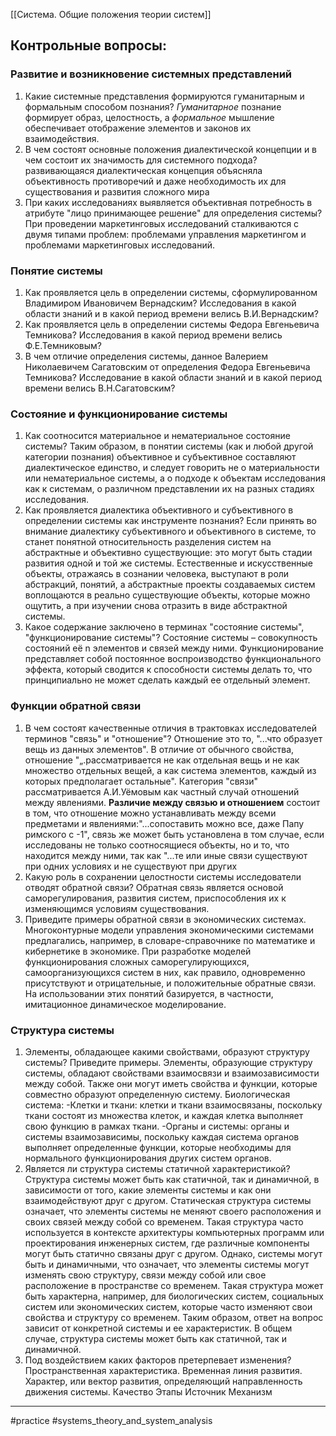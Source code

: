 [[Система. Общие положения теории систем]]
## Контрольные вопросы:
### Развитие и возникновение системных представлений
1. Какие системные представления формируются гуманитарным и формальным способом познания?
	_Гуманитарное_ познание формирует образ, целостность, а _формальное_ мышление обеспечивает отображение элементов и законов их взаимодействия.
1. В чем состоят основные положения диалектической концепции и в чем состоит их значимость для системного подхода?
	развивающаяся диалектическая концепция объясняла объективность противоречий и даже необходимость их для существования и развития сложного мира
1. При каких исследованиях выявляется объективная потребность в атрибуте "лицо принимающее решение" для определения системы?
	При проведении маркетинговых исследований сталкиваются с двумя типами проблем: проблемами управления маркетингом и проблемами маркетинговых исследований. 
### Понятие системы
1. Как проявляется цель в определении системы, сформулированном Владимиром Ивановичем Вернадским? Исследования в какой области знаний и в какой период времени велись В.И.Вернадским?
2. Как проявляется цель в определении системы Федора Евгеньевича Темникова? Исследования в какой период времени велись Ф.Е.Темниковым?
3. В чем отличие определения системы, данное Валерием Николаевичем Сагатовским от определения Федора Евгеньевича Темникова? Исследование в какой области знаний и в какой период времени велись В.Н.Сагатовским?
### Состояние и функционирование системы
1. Как соотносится материальное и нематериальное состояние системы?
	Таким образом, в понятии системы (как и любой другой категории познания) объективное и субъективное составляют диалектическое единство, и следует говорить не о материальности или нематериальное системы, а о подходе к объектам исследования как к системам, о различном представлении их на разных стадиях исследования.
1. Как проявляется диалектика объективного и субъективного в определении системы как инструменте познания?
	Если принять во внимание диалектику субъективного и объективного в системе, то станет понятной относительность разделения систем на абстрактные и объективно существующие: это могут быть стадии развития одной и той же системы.
	Естественные и искусственные объекты, отражаясь в сознании человека, выступают в роли абстракций, понятий, а абстрактные проекты создаваемых систем воплощаются в реально существующие объекты, которые можно ощутить, а при изучении снова отразить в виде абстрактной системы.
1. Какое содержание заключено в терминах "состояние системы", "функционирование системы"?
	Состояние системы – совокупность состояний её n элементов и связей между ними.
	Функционирование представляет собой постоянное воспроизводство функционального эффекта, который сводится к способности системы делать то, что принципиально не может сделать каждый ее отдельный элемент.
### Функции обратной связи
1. В чем состоят качественные отличия в трактовках исследователей терминов "связь" и "отношение"?
	Отношение это то, "...что образует вещь из данных элементов". В отличие от обычного свойства, отношение "„.рассматривается не как отдельная вещь и не как множество отдельных вещей, а как система элементов, каждый из которых предполагает остальные".
	Категория "связи" рассматривается А.И.Уёмовым как частный случай отношений между явлениями. **Различие между связью и отношением** состоит в том, что отношение можно устанавливать между всеми предметами и явлениями:"...сопоставить можно все, даже Папу римского с -1", связь же может быть установлена в том случае, если исследованы не только соотносящиеся объекты, но и то, что находится между ними, так как "...те или иные связи существуют при одних условиях и не существуют при других
1. Какую роль в сохранении целостности системы исследователи отводят обратной связи?
	Обратная связь является основой саморегулирования, развития систем, приспособления их к изменяющимся условиям существования.
1. Приведите примеры обратной связи в экономических системах.
	Многоконтурные модели управления экономическими системами предлагались, например, в словаре-справочнике по математике и кибернетике в экономике. При разработке моделей функционирования сложных саморегулирующихся, самоорганизующихся систем в них, как правило, одновременно присутствуют и отрицательные, и положительные обратные связи. На использовании этих понятий базируется, в частности, имитационное динамическое моделирование.
### Структура системы
1. Элементы, обладающее какими свойствами, образуют структуру системы? Приведите примеры.
	Элементы, образующие структуру системы, обладают свойствами взаимосвязи и взаимозависимости между собой. Также они могут иметь свойства и функции, которые совместно образуют определенную систему.
	Биологическая система:
	-Клетки и ткани: клетки и ткани взаимосвязаны, поскольку ткани состоят из множества клеток, и каждая клетка выполняет свою функцию в рамках ткани.
	-Органы и системы: органы и системы взаимозависимы, поскольку каждая система органов выполняет определенные функции, которые необходимы для нормального функционирования других систем органов.
1. Является ли структура системы статичной характеристикой?
	Структура системы может быть как статичной, так и динамичной, в зависимости от того, какие элементы системы и как они взаимодействуют друг с другом.
	Статическая структура системы означает, что элементы системы не меняют своего расположения и своих связей между собой со временем. Такая структура часто используется в контексте архитектуры компьютерных программ или проектирования инженерных систем, где различные компоненты могут быть статично связаны друг с другом.
	Однако, системы могут быть и динамичными, что означает, что элементы системы могут изменять свою структуру, связи между собой или свое расположение в пространстве со временем. Такая структура может быть характерна, например, для биологических систем, социальных систем или экономических систем, которые часто изменяют свои свойства и структуру со временем.
	Таким образом, ответ на вопрос зависит от конкретной системы и ее характеристик. В общем случае, структура системы может быть как статичной, так и динамичной.
1. Под воздействием каких факторов претерпевает изменения?
	Пространственная характеристика.
	Временная линия развития.
	Характер, или вектор развития, определяющий направленность движения системы.
	Качество
	Этапы
	Источник
	Механизм

---
#practice #systems_theory_and_system_analysis 